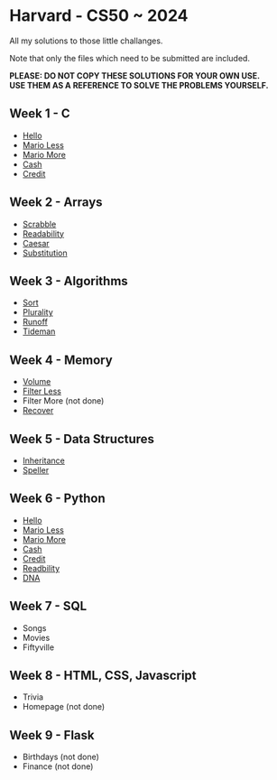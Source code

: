 # Harvard - CS50 ~ 2024
All my solutions to those little challanges. 

Note that only the files which need to be submitted are included.

**PLEASE: DO NOT COPY THESE SOLUTIONS FOR YOUR OWN USE.**  
**USE THEM AS A REFERENCE TO SOLVE THE PROBLEMS YOURSELF.**

## Week 1 - C

- [Hello](./Week%201%20-%20C/world/hello.c)
- [Mario Less](./Week%201%20-%20C/mario-less/mario.c)
- [Mario More](./Week%201%20-%20C/mario-more/mario.c)
- [Cash](./Week%201%20-%20C//cash/cash.c)
- [Credit](./Week%201%20-%20C/credit/credit.c)

## Week 2 - Arrays

- [Scrabble](./Week%202%20-%20Arrays/scrabble/scrabble.c)
- [Readability](./Week%202%20-%20Arrays/readability/readability.c)
- [Caesar](./Week%202%20-%20Arrays/caesar/caesar.c)
- [Substitution](./Week%202%20-%20Arrays//substitution/substitution.c)

## Week 3 - Algorithms

- [Sort](./Week%203%20-%20Algorithms/sort/sort.c)
- [Plurality](./Week%203%20-%20Algorithms/plurality/plurality.c)
- [Runoff](./Week%203%20-%20Algorithms/runoff/runoff.c)
- [Tideman](./Week%203%20-%20Algorithms/tideman/tideman.c)

## Week 4 - Memory

- [Volume](./Week%204%20-%20Memory/volume/volume.c)
- [Filter Less](./Week%204%20-%20Memory/filter-less/filter-less.c)
- Filter More (not done)
- [Recover](./Week%204%20-%20Memory/recover/recover.c)

## Week 5 - Data Structures

- [Inheritance](./Week%205%20-%20Data%20Structures/inheritance/inheritance.c)
- [Speller](./Week%205%20-%20Data%20Structures/speller/dictionary.c)

## Week 6 - Python

- [Hello](./Week%206%20-%20Python/hello/hello.py)
- [Mario Less](./Week%206%20-%20Python/mario-less/mario.py)
- [Mario More](./Week%206%20-%20Python/mario-more/mario.py)
- [Cash](./Week%206%20-%20Python/cash/cash.py)
- [Credit](./Week%206%20-%20Python/credit/credit.py)
- [Readbility](./Week%206%20-%20Python/readability/readability.py)
- [DNA](./Week%206%20-%20Python/dna/dna.py)

## Week 7 - SQL

- Songs
- Movies
- Fiftyville

## Week 8 - HTML, CSS, Javascript

- Trivia
- Homepage (not done)

## Week 9 - Flask

- Birthdays (not done)
- Finance (not done)
